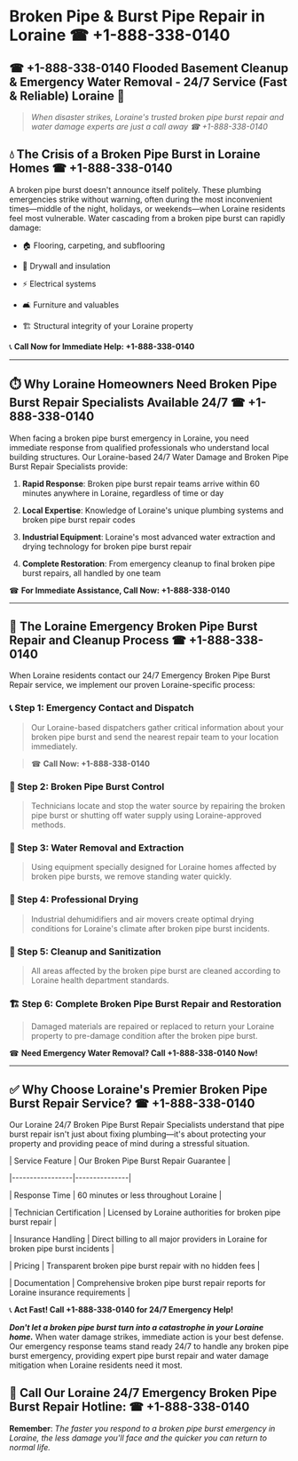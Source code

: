 # Broken Pipe & Burst Pipe Repair in Loraine ☎ +1-888-338-0140  
## ☎ +1-888-338-0140 Flooded Basement Cleanup & Emergency Water Removal - 24/7 Service (Fast & Reliable) Loraine 🚨  

> *When disaster strikes, Loraine's trusted broken pipe burst repair and water damage experts are just a call away ☎ +1-888-338-0140*  

## 💧 The Crisis of a Broken Pipe Burst in Loraine Homes ☎ +1-888-338-0140  

A broken pipe burst doesn't announce itself politely. These plumbing emergencies strike without warning, often during the most inconvenient times—middle of the night, holidays, or weekends—when Loraine residents feel most vulnerable. Water cascading from a broken pipe burst can rapidly damage:  

* 🏠 Flooring, carpeting, and subflooring  
* 🧱 Drywall and insulation  
* ⚡ Electrical systems  
* 🛋️ Furniture and valuables  
* 🏗️ Structural integrity of your Loraine property  

📞 **Call Now for Immediate Help: +1-888-338-0140**  

---  

## ⏱️ Why Loraine Homeowners Need Broken Pipe Burst Repair Specialists Available 24/7 ☎ +1-888-338-0140  

When facing a broken pipe burst emergency in Loraine, you need immediate response from qualified professionals who understand local building structures. Our Loraine-based 24/7 Water Damage and Broken Pipe Burst Repair Specialists provide:  

1. **Rapid Response**: Broken pipe burst repair teams arrive within 60 minutes anywhere in Loraine, regardless of time or day  
2. **Local Expertise**: Knowledge of Loraine's unique plumbing systems and broken pipe burst repair codes  
3. **Industrial Equipment**: Loraine's most advanced water extraction and drying technology for broken pipe burst repair  
4. **Complete Restoration**: From emergency cleanup to final broken pipe burst repairs, all handled by one team  

☎ **For Immediate Assistance, Call Now: +1-888-338-0140**  

---  

## 🔧 The Loraine Emergency Broken Pipe Burst Repair and Cleanup Process ☎ +1-888-338-0140  

When Loraine residents contact our 24/7 Emergency Broken Pipe Burst Repair service, we implement our proven Loraine-specific process:  

### 📞 Step 1: Emergency Contact and Dispatch  
> Our Loraine-based dispatchers gather critical information about your broken pipe burst and send the nearest repair team to your location immediately.  
> ☎ **Call Now: +1-888-338-0140**  

### 🚿 Step 2: Broken Pipe Burst Control  
> Technicians locate and stop the water source by repairing the broken pipe burst or shutting off water supply using Loraine-approved methods.  

### 🌊 Step 3: Water Removal and Extraction  
> Using equipment specially designed for Loraine homes affected by broken pipe bursts, we remove standing water quickly.  

### 💨 Step 4: Professional Drying  
> Industrial dehumidifiers and air movers create optimal drying conditions for Loraine's climate after broken pipe burst incidents.  

### 🧼 Step 5: Cleanup and Sanitization  
> All areas affected by the broken pipe burst are cleaned according to Loraine health department standards.  

### 🏗️ Step 6: Complete Broken Pipe Burst Repair and Restoration  
> Damaged materials are repaired or replaced to return your Loraine property to pre-damage condition after the broken pipe burst.  

☎ **Need Emergency Water Removal? Call +1-888-338-0140 Now!**  

---  

## ✅ Why Choose Loraine's Premier Broken Pipe Burst Repair Service? ☎ +1-888-338-0140  

Our Loraine 24/7 Broken Pipe Burst Repair Specialists understand that pipe burst repair isn't just about fixing plumbing—it's about protecting your property and providing peace of mind during a stressful situation.  

| Service Feature | Our Broken Pipe Burst Repair Guarantee |  
|-----------------|---------------|  
| Response Time | 60 minutes or less throughout Loraine |  
| Technician Certification | Licensed by Loraine authorities for broken pipe burst repair |  
| Insurance Handling | Direct billing to all major providers in Loraine for broken pipe burst incidents |  
| Pricing | Transparent broken pipe burst repair with no hidden fees |  
| Documentation | Comprehensive broken pipe burst repair reports for Loraine insurance requirements |  

📞 **Act Fast! Call +1-888-338-0140 for 24/7 Emergency Help!**  

***Don't let a broken pipe burst turn into a catastrophe in your Loraine home.*** When water damage strikes, immediate action is your best defense. Our emergency response teams stand ready 24/7 to handle any broken pipe burst emergency, providing expert pipe burst repair and water damage mitigation when Loraine residents need it most.  

## 📱 Call Our Loraine 24/7 Emergency Broken Pipe Burst Repair Hotline: ☎ +1-888-338-0140  

**Remember**: *The faster you respond to a broken pipe burst emergency in Loraine, the less damage you'll face and the quicker you can return to normal life.*